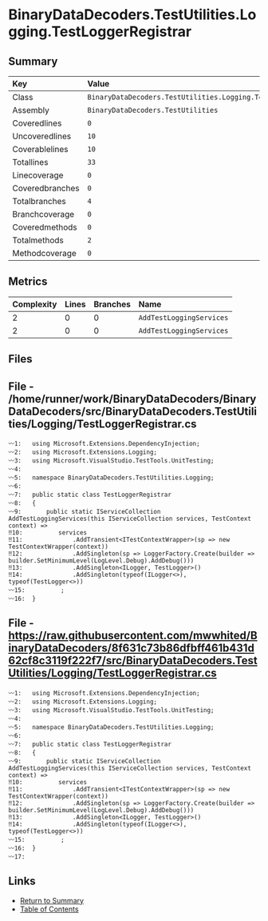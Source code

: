﻿# BinaryDataDecoders.TestUtilities.Logging.TestLoggerRegistrar

## Summary

| Key             | Value                                                          |
| :-------------- | :------------------------------------------------------------- |
| Class           | `BinaryDataDecoders.TestUtilities.Logging.TestLoggerRegistrar` |
| Assembly        | `BinaryDataDecoders.TestUtilities`                             |
| Coveredlines    | `0`                                                            |
| Uncoveredlines  | `10`                                                           |
| Coverablelines  | `10`                                                           |
| Totallines      | `33`                                                           |
| Linecoverage    | `0`                                                            |
| Coveredbranches | `0`                                                            |
| Totalbranches   | `4`                                                            |
| Branchcoverage  | `0`                                                            |
| Coveredmethods  | `0`                                                            |
| Totalmethods    | `2`                                                            |
| Methodcoverage  | `0`                                                            |

## Metrics

| Complexity | Lines | Branches | Name                     |
| :--------- | :---- | :------- | :----------------------- |
| 2          | 0     | 0        | `AddTestLoggingServices` |
| 2          | 0     | 0        | `AddTestLoggingServices` |

## Files

## File - /home/runner/work/BinaryDataDecoders/BinaryDataDecoders/src/BinaryDataDecoders.TestUtilities/Logging/TestLoggerRegistrar.cs

```CSharp
〰1:   using Microsoft.Extensions.DependencyInjection;
〰2:   using Microsoft.Extensions.Logging;
〰3:   using Microsoft.VisualStudio.TestTools.UnitTesting;
〰4:   
〰5:   namespace BinaryDataDecoders.TestUtilities.Logging;
〰6:   
〰7:   public static class TestLoggerRegistrar
〰8:   {
〰9:       public static IServiceCollection AddTestLoggingServices(this IServiceCollection services, TestContext context) =>
‼10:          services
‼11:              .AddTransient<ITestContextWrapper>(sp => new TestContextWrapper(context))
‼12:              .AddSingleton(sp => LoggerFactory.Create(builder => builder.SetMinimumLevel(LogLevel.Debug).AddDebug()))
‼13:              .AddSingleton<ILogger, TestLogger>()
‼14:              .AddSingleton(typeof(ILogger<>), typeof(TestLogger<>))
〰15:          ;
〰16:  }
```

## File - https://raw.githubusercontent.com/mwwhited/BinaryDataDecoders/8f631c73b86dfbff461b431d62cf8c3119f222f7/src/BinaryDataDecoders.TestUtilities/Logging/TestLoggerRegistrar.cs

```CSharp
〰1:   using Microsoft.Extensions.DependencyInjection;
〰2:   using Microsoft.Extensions.Logging;
〰3:   using Microsoft.VisualStudio.TestTools.UnitTesting;
〰4:   
〰5:   namespace BinaryDataDecoders.TestUtilities.Logging;
〰6:   
〰7:   public static class TestLoggerRegistrar
〰8:   {
〰9:       public static IServiceCollection AddTestLoggingServices(this IServiceCollection services, TestContext context) =>
‼10:          services
‼11:              .AddTransient<ITestContextWrapper>(sp => new TestContextWrapper(context))
‼12:              .AddSingleton(sp => LoggerFactory.Create(builder => builder.SetMinimumLevel(LogLevel.Debug).AddDebug()))
‼13:              .AddSingleton<ILogger, TestLogger>()
‼14:              .AddSingleton(typeof(ILogger<>), typeof(TestLogger<>))
〰15:          ;
〰16:  }
〰17:  
```

## Links

* [Return to Summary](Summary.md)
* [Table of Contents](../TOC.md)

